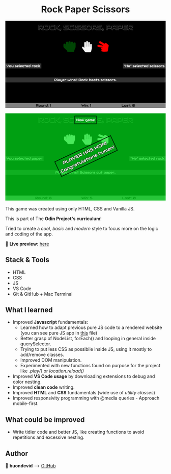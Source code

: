 <h1 align='center'>Rock Paper Scissors</h1>

<p align='center'>
	<img src='preview-game.png' width='700px'>
</p>

<p align='center'>
	<img src='preview-win.png' width='700px'>
</p>

This game was created using only HTML, CSS and Vanilla JS.

This is part of The __Odin Project's curriculum__!

Tried to create a _cool_, _basic_ and _modern_ style to focus more on the logic and coding of the app.

:link: **Live preview:** [here](https://buondevid.github.io/rock-scissors-paper/)

## Stack & Tools

- HTML
- CSS
- JS
- VS Code
- Git & GitHub + Mac Terminal

## What I learned

* Improved **Javascript** fundamentals: 
  - Learned how to adapt previous pure JS code to a rendered website (you can see pure JS app in [this](/original-program.js) file)
  - Better grasp of NodeList, forEach() and looping in general inside querySelector.
  - Trying to put less CSS as possibile inside JS, using it mostly to add/remove classes.
  - Improved DOM manipulation.
  - Experimented with new functions found on purpose for the project like  *.play()*  or  *location.reload()*
* Improved **VS Code usage** by downloading extensions to debug and color nesting.
* Improved **clean code** writing.
* Improved **HTML** and **CSS** fundamentals (wide use of _utility classes_)
* Improved responsivity programming with @media queries - Approach mobile-first.

## What could be improved

* Write tidier code and better JS, like creating functions to avoid repetitions and excessive nesting.

## Author

:moyai: **buondevid** --> [GitHub](https://github.com/buondevid)
